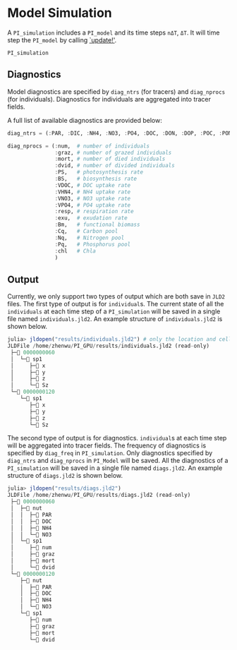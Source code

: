 # Model Simulation

A `PI_simulation` includes a `PI_model` and its time steps `nΔT`, `ΔT`.
It will time step the `PI_model` by calling [`update!'](@ref).

```@docs
PI_simulation
```

## Diagnostics

Model diagnostics are specified by `diag_ntrs` (for tracers) and `diag_nprocs` (for individuals).
Diagnostics for individuals are aggregated into tracer fields.

A full list of available diagnostics are provided below:

```julia
diag_ntrs = (:PAR, :DIC, :NH4, :NO3, :PO4, :DOC, :DON, :DOP, :POC, :PON, :POP)

diag_nprocs = (:num,  # number of individuals
               :graz, # number of grazed individuals
               :mort, # number of died individuals
               :dvid, # number of divided individuals
               :PS,   # photosynthesis rate
               :BS,   # biosynthesis rate
               :VDOC, # DOC uptake rate
               :VHN4, # NH4 uptake rate
               :VNO3, # NO3 uptake rate
               :VPO4, # PO4 uptake rate
               :resp, # respiration rate
               :exu,  # exudation rate
               :Bm,   # functional biomass
               :Cq,   # Carbon pool
               :Nq,   # Nitrogen pool
               :Pq,   # Phosphorus pool
               :chl   # Chla
               )
```

## Output

Currently, we only support two types of output which are both save in `JLD2` files.
The first type of output is for `individual`s. The current state of all the `individuals`
at each time step of a `PI_simulation` will be saved in a single file named `individuals.jld2`.
An example structure of `individuals.jld2` is shown below.

```julia
julia> jldopen("results/individuals.jld2") # only the location and cell size is saved for now
JLDFile /home/zhenwu/PI_GPU/results/individuals.jld2 (read-only)
 ├─📂 0000000060
 │  └─📂 sp1
 │     ├─🔢 x
 │     ├─🔢 y
 │     ├─🔢 z
 │     └─🔢 Sz
 └─📂 0000000120
    └─📂 sp1
       ├─🔢 x
       ├─🔢 y
       ├─🔢 z
       └─🔢 Sz
```

The second type of output is for diagnostics. `individual`s at each time step will be aggregated into tracer fields.
The frequency of diagnostics is specified by `diag_freq` in `PI_simulation`.
Only diagnostics specified by `diag_ntrs` and `diag_nprocs` in `PI_Model` will be saved.
All the diagnostics of a `PI_simulation` will be saved in a single file named `diags.jld2`.
An example structure of `diags.jld2` is shown below.

```julia
julia> jldopen("results/diags.jld2")
JLDFile /home/zhenwu/PI_GPU/results/diags.jld2 (read-only)
 ├─📂 0000000060
 │  ├─📂 nut
 │  │  ├─🔢 PAR
 │  │  ├─🔢 DOC
 │  │  ├─🔢 NH4
 │  │  └─🔢 NO3
 │  └─📂 sp1
 │     ├─🔢 num
 │     ├─🔢 graz
 │     ├─🔢 mort
 │     └─🔢 dvid
 └─📂 0000000120
    ├─📂 nut
    │  ├─🔢 PAR
    │  ├─🔢 DOC
    │  ├─🔢 NH4
    │  └─🔢 NO3
    └─📂 sp1
       ├─🔢 num
       ├─🔢 graz
       ├─🔢 mort
       └─🔢 dvid
```
